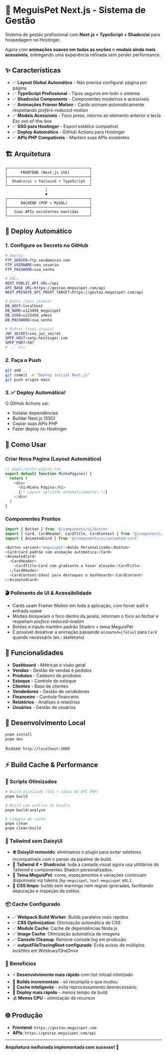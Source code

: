 # 🚀 MeguisPet Next.js - Sistema de Gestão

Sistema de gestão profissional com **Next.js + TypeScript + Shadcn/ui** para hospedagem no Hostinger.

Agora com **animações suaves em todas as seções** e **modais ainda mais acessíveis**, entregando uma experiência refinada sem perder performance.

## ✨ Características

- ✅ **Layout Global Automático** - Não precisa configurar página por página
- ✅ **TypeScript Profissional** - Tipos seguros em todo o sistema
- ✅ **Shadcn/ui Components** - Componentes modernos e acessíveis
- ✅ **Animações Framer Motion** - Cards animam automaticamente respeitando *prefers-reduced-motion*
- ✅ **Modais Acessíveis** - Foco preso, retorno ao elemento anterior e tecla *Esc* out-of-the-box
- ✅ **SSG para Hostinger** - Export estático compatível
- ✅ **Deploy Automático** - GitHub Actions para Hostinger
- ✅ **APIs PHP Compatíveis** - Mantém suas APIs existentes

## 🏗️ Arquitetura

```
┌─────────────────────────────────────┐
│      FRONTEND (Next.js SSG)         │
├─────────────────────────────────────┤
│  Shadcn/ui + Tailwind + TypeScript  │
└─────────────────────────────────────┘
                  │
                  ▼
┌─────────────────────────────────────┐
│      BACKEND (PHP + MySQL)          │
├─────────────────────────────────────┤
│   Suas APIs existentes mantidas     │
└─────────────────────────────────────┘
```

## 🚀 Deploy Automático

### 1. Configure os Secrets no GitHub

```bash
# Deploy
FTP_SERVER=ftp.seudominio.com
FTP_USERNAME=seu_usuario
FTP_PASSWORD=sua_senha

# URLs
NEXT_PUBLIC_API_URL=/api
API_BASE_URL=https://gestao.meguispet.com/api
NEXT_PRIVATE_API_PROXY_TARGET=https://gestao.meguispet.com/api

# Banco (seus atuais)
DB_HOST=localhost
DB_NAME=u123456_meguispet  
DB_USER=u123456_admin
DB_PASSWORD=sua_senha

# Outros (seus atuais)
JWT_SECRET=seu_jwt_secret
SMTP_HOST=smtp.hostinger.com
SMTP_PORT=587
# ... etc
```

### 2. Faça o Push

```bash
git add .
git commit -m "Deploy inicial Next.js"
git push origin main
```

### 3. ✅ Deploy Automático!

O GitHub Actions vai:
- Instalar dependências
- Buildar Next.js (SSG)
- Copiar suas APIs PHP
- Fazer deploy no Hostinger

## 🧩 Como Usar

### Criar Nova Página (Layout Automático)
```typescript
// pages/minha-pagina.tsx
export default function MinhaPagina() {
  return (
    <div>
      <h1>Minha Página</h1>
      {/* Layout aplicado automaticamente! */}
    </div>
  )
}
```

### Componentes Prontos
```typescript
import { Button } from '@/components/ui/button'
import { Card, CardHeader, CardTitle, CardContent } from '@/components/ui/card'
import { AnimatedCard } from '@/components/ui/animated-card'

<Button variant="meguispet">Botão Personalizado</Button>
<Card>Card padrão com animação automática</Card>
<AnimatedCard>
  <CardHeader>
    <CardTitle>Card com gradiente e hover elevado</CardTitle>
  </CardHeader>
  <CardContent>Ideal para destaques e dashboards</CardContent>
</AnimatedCard>
```

### 🎬 Polimento de UI & Acessibilidade

- Cards usam Framer Motion em toda a aplicação, com hover sutil e entrada suave
- Modais bloqueiam o foco dentro da janela, retornam o foco ao fechar e respeitam *prefers-reduced-motion*
- Botões e inputs mantêm padrão Shadcn + tema MeguisPet
- É possível desativar a animação passando `animated={false}` para `Card` quando necessário (ex.: skeletons)

## 📱 Funcionalidades

- **Dashboard** - Métricas e visão geral
- **Vendas** - Gestão de vendas e pedidos  
- **Produtos** - Cadastro de produtos
- **Estoque** - Controle de estoque
- **Clientes** - Base de clientes
- **Vendedores** - Gestão de vendedores
- **Financeiro** - Controle financeiro
- **Relatórios** - Análises e relatórios
- **Usuários** - Gestão de usuários

## 🔧 Desenvolvimento Local

```bash
pnpm install
pnpm dev
```

Acesse: `http://localhost:3000`

## ⚡ Build Cache & Performance

### 🚀 Scripts Otimizados

```bash
# Build otimizado (SSG + cópia da API PHP)
pnpm build

# Build com análise de bundle
pnpm build:analyze

# Limpeza de cache
pnpm clean
pnpm clean:build
```

### 🎨 Tailwind sem DaisyUI

- ⛔ **DaisyUI removido**: eliminamos o plugin para evitar seletores incompatíveis com o parser da pipeline de build.
- 🎯 **Tailwind 4 + Shadcn/ui**: toda a camada visual agora usa utilitários do Tailwind e componentes Shadcn personalizados.
- 🧱 **Tema MeguisPet**: cores, espaçamentos e variações continuam disponíveis via tokens (`bg-meguispet`, `text-meguispet` etc.).
- 🧪 **CSS limpo**: builds sem warnings nem regras ignoradas, facilitando depuração e inspeção de estilos.

### 📦 Cache Configurado

- ✅ **Webpack Build Worker**: Builds paralelos mais rápidos
- ✅ **CSS Optimization**: Otimização automática de CSS
- ✅ **Module Cache**: Cache de dependências Node.js
- ✅ **Image Cache**: Otimização automática de imagens
- ✅ **Console Cleanup**: Remove console.log em produção
- ✅ **outputFileTracingRoot configurado**: Evita avisos de múltiplos lockfiles em Windows/OneDrive

### 🎯 Benefícios

- ⚡ **Desenvolvimento mais rápido** com hot reload otimizado
- 🔄 **Builds incrementais** - só recompila o que mudou
- 💾 **Cache inteligente** - evita reprocessamento desnecessário
- 🚀 **Deploy mais rápido** - menos tempo de build
- 💰 **Menos CPU** - otimização de recursos

## 🌐 Produção

- **Frontend**: `https://gestao.meguispet.com`
- **APIs**: `https://gestao.meguispet.com/api`

---

**Arquitetura melhorada implementada com sucesso! 🎉**
